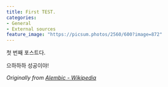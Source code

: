 ```yaml
---
title: First TEST.
categories:
- General
- External sources
feature_image: "https://picsum.photos/2560/600?image=872"
---
```


첫 번째 포스트다.

<!-- more -->

으하하하 성공이야!

_Originally from [Alembic - Wikipedia](https://en.wikipedia.org/wiki/Alembic)_
